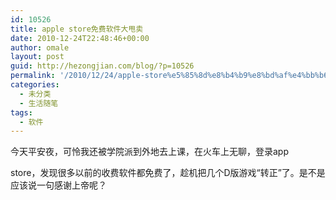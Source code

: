 ```yaml
---
id: 10526
title: apple store免费软件大甩卖
date: 2010-12-24T22:48:46+00:00
author: omale
layout: post
guid: http://hezongjian.com/blog/?p=10526
permalink: '/2010/12/24/apple-store%e5%85%8d%e8%b4%b9%e8%bd%af%e4%bb%b6%e5%a4%a7%e7%94%a9%e5%8d%96/'
categories:
  - 未分类
  - 生活随笔
tags:
  - 软件
---
```

今天平安夜，可怜我还被学院派到外地去上课，在火车上无聊，登录app
  
store，发现很多以前的收费软件都免费了，趁机把几个D版游戏“转正”了。是不是应该说一句感谢上帝呢？